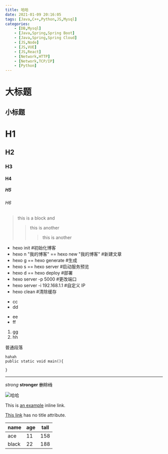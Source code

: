 ```yaml
---
title: 哈哈
date: 2021-01-09 20:16:05
tags: [Java,C++,Python,JS,Mysql]
categories:
    - [DB,Mysql]
    - [Java,Spring,Spring Boot]
    - [Java,Spring,Spring Cloud]
    - [JS,Node]
    - [JS,VUE]
    - [JS,React]
    - [Network,HTTP]
    - [Network,TCP/IP]
    - [Python]
---
```

大标题
=====
小标题
-----
# H1
## H2
### H3
#### H4
##### H5
###### H6

> this is a block
and 
>>this is another
>>>this is another

* hexo init #初始化博客
* hexo n "我的博客" == hexo new "我的博客" #新建文章
* hexo g == hexo generate #生成
* hexo s == hexo server #启动服务预览
* hexo d == hexo deploy #部署
* hexo server -p 5000 #更改端口
* hexo server -i 192.168.1.1 #自定义 IP
* hexo clean #清除缓存

+ cc
+ dd
- ee
- ff
1. gg
2. hh


普通段落
    
    hahah
    public static void main(){

    }

***


*strong*
**stronger**
~~删除线~~

![哈哈](/path/to/img.jpg "Optional title")


This is [an example](http://example.com/ "Title") inline link.

[This link](http://example.net/) has no title attribute.


 name | age | tall 
-|-|-
ace| 11| 158
black| 22| 188